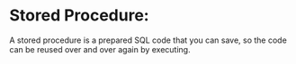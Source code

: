 <h1>Stored Procedure: </h1> A stored procedure is a prepared SQL code that you can save, so the code can be reused over and over again by executing.
